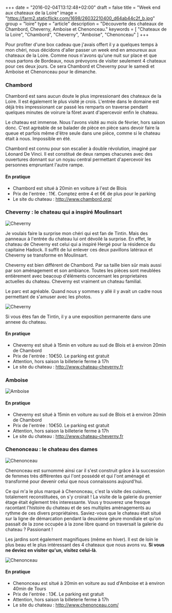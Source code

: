 +++
date = "2016-02-04T13:12:48+02:00"
draft = false
title = "Week end aux chateaux de la Loire"
image = "https://farm2.staticflickr.com/1698/26032210400_d64ab44c2f_b.jpg"
group = "loire"
type = "article"
description = "Découverte des chateaux de Chambord, Cheverny, Amboise et Chenonceau."
keywords = [
	"Chateaux de la Loire",
	"Chambord",
	"Cheverny",
	"Amboise",
	"Chenonceau"
	]
+++

Pour profiter d'une box cadeau que j'avais offert il y a quelques temps à mon chéri, nous décidons d'aller passer un week end en amoureux aux chateaux de la Loire. Comme nous n'avons qu'une nuit sur place et que nous partons de Bordeaux, nous prévoyons de visiter seulement 4 chateaux pour ces deux jours. Ce sera Chambord et Cheverny pour le samedi et Amboise et Chenonceau pour le dimanche.

### Chambord
Chambord est sans aucun doute le plus impressionant des chateaux de la Loire. Il est également le plus visité je crois.
L'entrée dans le domaine est déjà très impressionant car passé les remparts on traverse pendant quelques minutes de voirure la fôret avant d'apercevoir enfin le chateau.

Le chateau est immense. Nous l'avons visité au mois de février, hors saison donc. C'est agrèable de se balader de pièce en pièce sans devoir faire la queue et parfois même d'être seule dans une pièce, comme si le chateau était à nous. Impossible en été.

Chambord est connu pour son escalier à double révolution, imaginé par Léonard De Vinci. Il est constitué de deux rampes chacunes avec des ouvertures donnant sur un noyau central permettant d'apercevoir les personnes empruntant l'autre rampe.

#### En pratique
* Chambord est situé à 20min en voiture à l'est de Blois
* Prix de l'entrée : 11€. Comptez entre 4 et 6€ de plus pour le parking
* Le site du chateau : http://www.chambord.org/

### Cheverny : le chateau qui a inspiré Moulinsart

![Cheverny](https://farm2.staticflickr.com/1698/26032210400_d64ab44c2f_b.jpg)

Je voulais faire la surprise mon chéri qui est fan de Tintin. Mais des panneaux à l'entrée du chateau lui ont dévoilé la surprise.
En effet, le chateau de Cheverny est celui qui a inspiré Hergé pour la résidence du capitaine Hadock. Il suffit de lui enlever ces deux pavillons latéraux et Cheverny se transforme en Moulinsart.

Cheverny est bien différent de Chambord. Par sa taille bien sûr mais aussi par son aménagement et son ambiance. Toutes les pièces sont meublées entièrement avec beacoup d'éléments concernant les proprietaires actuelles du chateau. Cheverny est vraiment un chateau familial.

Le parc est agréable. Quand nous y sommes y allé il y avait un cadre nous permettant de s'amuser avec les photos.

![Cheverny](https://farm2.staticflickr.com/1582/24661210519_65394e136a_b.jpg)

Si vous êtes fan de Tintin, il y a une exposition permanente dans une annexe du chateau.

#### En pratique
* Cheverny est situé à 15min en voiture au sud de Blois et à environ 20min de Chambord
* Prix de l'entrée : 10€50. Le parking est gratuit
* Attention, hors saison la billeterie ferme à 17h
* Le site du chateau : http://www.chateau-cheverny.fr

### Amboise

![Amboise](https://farm2.staticflickr.com/1441/24936654971_0b2d90cea1_b.jpg)

#### En pratique
* Cheverny est situé à 15min en voiture au sud de Blois et à environ 20min de Chambord
* Prix de l'entrée : 10€50. Le parking est gratuit
* Attention, hors saison la billeterie ferme à 17h
* Le site du chateau : http://www.chateau-cheverny.fr

### Chenonceau : le chateau des dames

![Chenonceau](https://farm2.staticflickr.com/1542/24402261473_df8638e894_b.jpg)

Chenonceau est surnommé ainsi car il s'est construit grâce à la succession de femmes très différentes qui l'ont possédé et qui l'ont aménagé et transformé pour devenir celui que nous connaissons aujourd'hui.

Ce qui m'a le plus marqué à Chenonceau, c'est la visite des cuisines, totalement reconstituées, on s'y croirait ! La visite de la galerie du premier étage était églement très interessante. Vous y trouverez une fresque racontant l'histoire du chateau et de ses multiples amènagements au rythme de ces divers propriétaires.
Saviez-vous que le chateau était situé sur la ligne de démarcation pendant la deuxième gèure mondiale et qu'on passait de la zone occupée à la zone libre quand on traversait la galerie du chateau ? Passionant !

Les jardins sont également magnifiques (même en hiver). Il est de loin le plus beau et le plus intéressant des 4 chateaux que nous avons vu. **Si vous ne deviez en visiter qu'un, visitez celui-là**.

![Chenonceau](https://farm2.staticflickr.com/1612/25002856726_b9fb8cb89e_b.jpg)

#### En pratique
* Chenonceau est situé à 20min en voiture au sud d'Amboise et à environ 40min de Tours
* Prix de l'entrée : 13€. Le parking est gratuit
* Attention, hors saison la billeterie ferme à 17h
* Le site du chateau : http://www.chenonceau.com/
